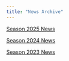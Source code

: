 ```yaml
---
title: "News Archive"
---
```


[Season 2025 News](/news/season-2025)

[Season 2024 News](/news/season-2024)

[Season 2023 News](/news/season-2023)